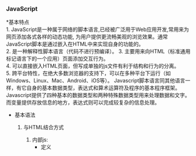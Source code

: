 ### JavaScript
*基本特点      
	1. JavaScript是一种属于网络的脚本语言,已经被广泛用于Web应用开发,常用来为网页添加各式各样的动态功能,
为用户提供更流畅美观的浏览效果。通常JavaScript脚本是通过嵌入在HTML中来实现自身的功能的。   
	2. 是一种解释性脚本语言（代码不进行预编译）。
	3. 主要用来向HTML（标准通用标记语言下的一个应用）页面添加交互行为。   
	4. 可以直接嵌入HTML页面，但写成单独的js文件有利于结构和行为的分离。   
	5. 跨平台特性，在绝大多数浏览器的支持下，可以在多种平台下运行（如Windows、Linux、Mac、Android、iOS等）。
Javascript脚本语言同其他语言一样，有它自身的基本数据类型，表达式和算术运算符及程序的基本程序框架。
Javascript提供了四种基本的数据类型和两种特殊数据类型用来处理数据和文字。
而变量提供存放信息的地方，表达式则可以完成较复杂的信息处理。
* 基本语法
	1. 与HTML结合方式
		1. 内部js:
			* 定义<script>,标签体内容就是js代码
		2. 外部js
			* 定义<script>,通过src属性引入外部的js文件
		* 注意：
			1. <script>可以定义在html的任何位置，但定义的位置会影响到执行顺序。
			2. <script>可以定义多个
	2. 注释
		1. 单行注释：//
		2. 多行注释：/**/
	3. 数据类型:
		1. 原始数据类型（基本数据类型）
			1. number:数字。整数/小数/NaN
			2. string：字符串。"abc","a",'abc'
			3. boolean:true或false
			4. null:一个对象为空的占位符
			5. undefined:未定义。如果一个变量没有给初始化值，则会被赋予默认值undefined 
		2. 引用数据类型：对象
	4. 变量	
		* 变量：一块存储数据的内存空间
		* Java语言类型是强类型，而JavaScript是弱类型
			* 强类型：在开辟空间时，定义了空间将来要存储的数据的数据类型。只能用来存储固定类型的数据
			* 弱类型： 在开辟空间时，不定义将来存储的数据类型，可以存放任意类型数据
		* 语法
			* var 变量名 = 初始化值
		* typedof运算符：获取变量的类型
			* 注: null运算后得到的是object
	5. 运算符（详情略）
		* 其他类型转化为Boolean
			1. number：0或NaN为假，其余为真
			2. string：空字符为假，其余为真
			3. null和undefined都是false
			4. 对象：所有对象都是true
				
	6. 流程控制（略）
	7. 特殊语法
		* 变量的定义可以使用var,也可以不用
			* 用var：定义的变量是局部变量
			* 不用var:定义的变量是全局变量
			
* 基本对象
	* Function:函数对象
		1. 创建
			1. var fun = new Function(形式参数列表，方法体);
			2. 
				```
				function 方法名称（形式参数）{
				方法体
				}
			3. 	```
				```
				var 方法名 = Function（形式参数列表）{
				方法体
				}
				```
		2. 方法：
		3. 属相：
			length:代表形式参数的个数
		4. 特点：
			1. 方法定义时，形参类型和返回值类型都不用写
			2. 方法是一个对象，如果定义同名方法，会覆盖
			3. 方法的调用只与方法名有关，和参数列表无关
			4. 在方法声明中有一个隐藏的内置对象（数组），argument，封装所有的实际参数
		5. 调用
			方法名（实参列表）
	2. Array：数组对象
		1. 创建
			1. var arr = new Array(元素列表)；
			2. var arr = new Array(默认长度)；
			3. var arr = [元素列表]；
		2. 方法
			1. join(参数)：将数组的元素按照给定符号拼接；
			2. push()向数组的末尾添加一个或多个元素，并返回新的长度
		3. 属性
			length:数组的长度
	3. Boolean
	4. Date：日期对象
		1. 创建：
			var date = new Date();
		2. 方法：
			toLocaleString():返回当前date对象对应的时间本地字符串格式    
			getTime():获取毫秒数，1970年1月1日至今的毫秒数      			
	5. Math；数学对象
		1. 创建：
			* 特点：Math对象不用创建，直接使用。Math.方法名；
			* 常用方法：
				* random()返回[0,1）之间的随机数；
				* ceil（x）向上取整;
				* floor(x)向下取整;
				* round(x)四舍五入;
			3. 属性：
				PI
	6. Number
	7. String
	9. RegExp:正则表达式对象
		1. 正则表达式：定义字符串的组成规则				
				1. 单个字符[]
					如：[a]只能由a组成，[ab]由a或b组成，[a-zA-Z0-9]由字母或数字组成       
					* 特殊符号代表特殊含义的单个字符：    
						\d：单个数字0~9
						\w:单个字符[a~zA~Z0~9_]
				2. 量词符号
					？：表示出现0次或1次
					*：表示出现0次或多次
					+：表示s出现1次或多次
					{m,n}: m <= 表示出现次数<=n
					* 如果m缺省：{,n}最多n次
					* 如果n缺省：{m,}最少m次
				3. 开始结束符
					* ^:开始
					* $:结束
		2. 正则对象
			1. 创建
				1. var reg = new RegExp("正则表达式")
				2. var reg = /正则表达式/
										
			2. 方法
				1. test(参数)：验证指定的字符串是否符合正则表达式的规范		
					
							
													 
